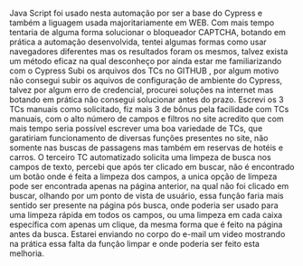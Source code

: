 Java Script foi usado nesta automação por ser a base do Cypress e também a liguagem usada majoritariamente em WEB.
Com mais tempo tentaria de alguma forma solucionar o bloqueador CAPTCHA, botando em prática a automação desenvolvida, tentei algumas formas como usar navegadores diferentes mas os resultados foram os mesmos, talvez exista um método eficaz na qual desconheço por ainda estar me familiarizando com o Cypress
Subi os arquivos dos TCs no GITHUB , por algum motivo não consegui subir os aquivos de configuração de ambiente do Cypress, talvez por algum erro de credencial, procurei soluções na internet mas botando em prática não consegui solucionar antes do prazo.
Escrevi os 3 TCs manuais como solicitado, fiz mais 3 de bônus pela facilidade com TCs manuais, com o alto número de campos e filtros no site acredito que com mais tempo seria possível escrever uma boa variedade de TCs, que garatiriam funcionamento de diversas funções presentes no site, não somente nas buscas de passagens mas também em reservas de hotéis e carros.
O terceiro TC automatizado solicita uma limpeza de busca nos campos de texto, percebi que após ter clicado em buscar, não é encontrado um botão onde é feita a limpeza dos campos, a unica opção de limpeza pode ser encontrada apenas na página anterior, na qual não foi clicado em buscar, olhando por um ponto de vista de usuário, essa função faria mais sentido ser presente na página pós busca, onde poderia ser usado para uma limpeza rápida em todos os campos, ou uma limpeza em cada caixa específica com apenas um clique, da mesma forma que é feito na página antes da busca.
Estarei enviando no corpo do e-mail um video mostrando na prática essa falta da função limpar e onde poderia ser feito esta  melhoria.
